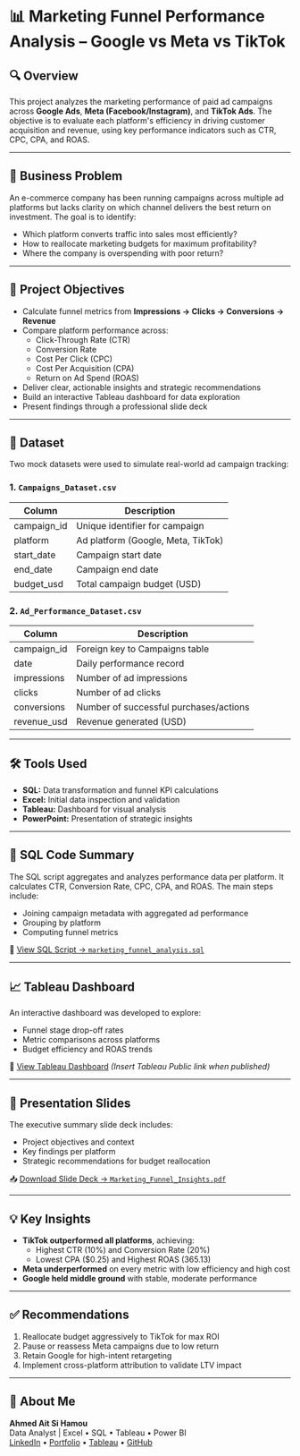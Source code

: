 # 📊 Marketing Funnel Performance Analysis – Google vs Meta vs TikTok

## 🔍 Overview

This project analyzes the marketing performance of paid ad campaigns across **Google Ads**, **Meta (Facebook/Instagram)**, and **TikTok Ads**. The objective is to evaluate each platform's efficiency in driving customer acquisition and revenue, using key performance indicators such as CTR, CPC, CPA, and ROAS.

---

## 🧠 Business Problem

An e-commerce company has been running campaigns across multiple ad platforms but lacks clarity on which channel delivers the best return on investment. The goal is to identify:
- Which platform converts traffic into sales most efficiently?
- How to reallocate marketing budgets for maximum profitability?
- Where the company is overspending with poor return?

---

## 🎯 Project Objectives

- Calculate funnel metrics from **Impressions → Clicks → Conversions → Revenue**
- Compare platform performance across:
  - Click-Through Rate (CTR)
  - Conversion Rate
  - Cost Per Click (CPC)
  - Cost Per Acquisition (CPA)
  - Return on Ad Spend (ROAS)
- Deliver clear, actionable insights and strategic recommendations
- Build an interactive Tableau dashboard for data exploration
- Present findings through a professional slide deck

---

## 📁 Dataset

Two mock datasets were used to simulate real-world ad campaign tracking:

### 1. `Campaigns_Dataset.csv`
| Column         | Description                      |
|----------------|----------------------------------|
| campaign_id    | Unique identifier for campaign   |
| platform       | Ad platform (Google, Meta, TikTok) |
| start_date     | Campaign start date              |
| end_date       | Campaign end date                |
| budget_usd     | Total campaign budget (USD)      |

### 2. `Ad_Performance_Dataset.csv`
| Column         | Description                           |
|----------------|---------------------------------------|
| campaign_id    | Foreign key to Campaigns table        |
| date           | Daily performance record              |
| impressions    | Number of ad impressions              |
| clicks         | Number of ad clicks                   |
| conversions    | Number of successful purchases/actions|
| revenue_usd    | Revenue generated (USD)               |

---

## 🛠️ Tools Used

- **SQL:** Data transformation and funnel KPI calculations  
- **Excel:** Initial data inspection and validation  
- **Tableau:** Dashboard for visual analysis  
- **PowerPoint:** Presentation of strategic insights  

---

## 🧾 SQL Code Summary

The SQL script aggregates and analyzes performance data per platform. It calculates CTR, Conversion Rate, CPC, CPA, and ROAS. The main steps include:

- Joining campaign metadata with aggregated ad performance
- Grouping by platform
- Computing funnel metrics

📄 [View SQL Script → `marketing_funnel_analysis.sql`](https://github.com/Ahmed-Aitsihamou/04-Marketing_Funnel_Performance_Analysis-Google_vs_Meta_vs_TikTok_Using_SQL_and_Tableau/blob/main/03%20-%20marketing_funnel_analysis.sql)

---

## 📈 Tableau Dashboard

An interactive dashboard was developed to explore:
- Funnel stage drop-off rates
- Metric comparisons across platforms
- Budget efficiency and ROAS trends

🔗 [View Tableau Dashboard](#) *(Insert Tableau Public link when published)*

---

## 📄 Presentation Slides

The executive summary slide deck includes:
- Project objectives and context
- Key findings per platform
- Strategic recommendations for budget reallocation

📥 [Download Slide Deck → `Marketing_Funnel_Insights.pdf`](#)

---

## 💡 Key Insights

- **TikTok outperformed all platforms**, achieving:
  - Highest CTR (10%) and Conversion Rate (20%)
  - Lowest CPA ($0.25) and Highest ROAS (365.13)
- **Meta underperformed** on every metric with low efficiency and high cost
- **Google held middle ground** with stable, moderate performance

---

## ✅ Recommendations

1. Reallocate budget aggressively to TikTok for max ROI  
2. Pause or reassess Meta campaigns due to low return  
3. Retain Google for high-intent retargeting  
4. Implement cross-platform attribution to validate LTV impact  

---

## 🙋 About Me

**Ahmed Ait Si Hamou**  
Data Analyst | Excel • SQL • Tableau • Power BI  
[LinkedIn](https://www.linkedin.com/in/ahmedaitsihamou/) • [Portfolio](#) • [Tableau](https://public.tableau.com/app/profile/ahmed.aitsihamou/vizzes) • [GitHub](https://github.com/Ahmed-Aitsihamou)
